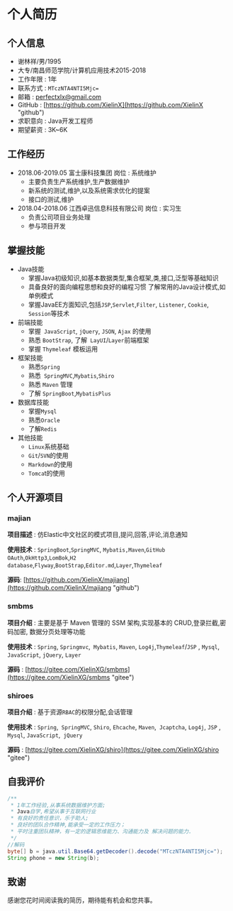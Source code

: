 # 个人简历
## 个人信息
+ 谢林祥/男/1995
+ 大专/南昌师范学院/计算机应用技术2015-2018
+ 工作年限 : 1年	
+ 联系方式 : `MTczNTA4NTI5Mjc=`
+ 邮箱 : [perfectxlx@gmail.com](perfectxlx@gmail.com)	
+ GitHub : [https://github.com/XielinX](https://github.com/XielinX "github")
+ 求职意向 : Java开发工程师
+ 期望薪资 : 3K~6K
## 工作经历
+ 2018.06-2019.05		     富士康科技集团	                       岗位 : 系统维护
  + 主要负责生产系统维护,生产数据维护
  + 新系统的测试,维护,以及系统需求优化的提案
  + 接口的测试,维护
+ 2018.04-2018.06             江西卓迅信息科技有限公司                       岗位 : 实习生
  + 负责公司项目业务处理
  + 参与项目开发
## 掌握技能
+ Java技能 
  + 掌握Java初级知识,如基本数据类型,集合框架,类,接口,泛型等基础知识 
  + 具备良好的面向编程思想和良好的编程习惯 了解常用的Java设计模式,如单例模式 
  + 掌握JavaEE方面知识,包括`JSP`,`Servlet`,`Filter`, `Listener`, `Cookie`,` Session`等技术 
+ 前端技能 
  + 掌握` JavaScript`, `jQuery`, `JSON`, `Ajax` 的使用
  + 熟悉 `BootStrap`, 了解` LayUI`/`Layer`前端框架
  + 掌握 `Thymeleaf` 模板运用 
+ 框架技能 
  + 熟悉`Spring` 
  + 熟悉` SpringMVC`,`Mybatis`,`Shiro`
  + 熟悉 `Maven` 管理
  + 了解 `SpringBoot`,`MybatisPlus`
+ 数据库技能 
  + 掌握`Mysql`
  + 熟悉`Oracle`
  + 了解`Redis`
+ 其他技能 
  + `Linux`系统基础
  + `Git`/`SVN`的使用
  + `Markdown`的使用
  + `Tomca`t的使用
## 个人开源项目
### majian
**项目描述** : 仿Elastic中文社区的模式项目,提问,回答,评论,消息通知

**使用技术** : `SpringBoot`,`SpringMVC`, `Mybatis,Maven`,`GitHub OAuth`,`OkHttp3`,`LomBok`,`H2 database`,`Flyway`,`BootStrap`,`Editor.md`,`Layer`,`Thymeleaf`

**源码**: [https://github.com/XielinX/majiang](https://github.com/XielinX/majiang "github")

### smbms
**项目介绍** :  主要是基于 Maven 管理的 SSM 架构,实现基本的 CRUD,登录拦截,密码加密, 数据分页处理等功能 

**使用技术** : `Spring`, `Springmvc`,` Mybatis`, `Maven`, `Log4j`,`Thymeleaf`/`JSP` , `Mysql`, `JavaScript`, `jQuery`, `Layer`

**源码** : [https://gitee.com/XielinXG/smbms](https://gitee.com/XielinXG/smbms "gitee")

### shiroes
**项目介绍** : 基于资源`RBAC`的权限分配,会话管理

**使用技术** : `Spring`,` SpringMVC`, `Shiro`, `Ehcache`, `Maven`,` Jcaptcha`, `Log4j`, `JSP` , `Mysql`, `JavaScript`,` jQuery`

**源码** : [https://gitee.com/XielinXG/shiro](https://gitee.com/XielinXG/shiro "gitee")

## 自我评价
```java
/**
 * 1年工作经验,从事系统数据维护方面;
 * Java自学,希望从事于互联网行业
 * 有良好的责任意识，乐于助人;
 * 良好的团队合作精神,能承受一定的工作压力；
 * 平时注重团队精神，有一定的逻辑思维能力、沟通能力及 解决问题的能力.
 */
//解码
byte[] b = java.util.Base64.getDecoder().decode("MTczNTA4NTI5Mjc=");
String phone = new String(b);
```
## 致谢
感谢您花时间阅读我的简历，期待能有机会和您共事。
